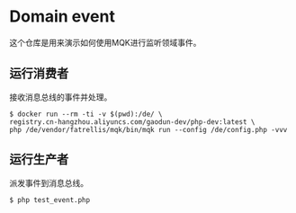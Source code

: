Domain event
=============

这个仓库是用来演示如何使用MQK进行监听领域事件。

## 运行消费者

接收消息总线的事件并处理。

```
$ docker run --rm -ti -v $(pwd):/de/ \
registry.cn-hangzhou.aliyuncs.com/gaodun-dev/php-dev:latest \
php /de/vendor/fatrellis/mqk/bin/mqk run --config /de/config.php -vvv
```

## 运行生产者

派发事件到消息总线。

```
$ php test_event.php
```
